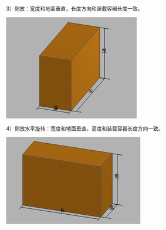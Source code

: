 3）侧放：宽度和地面垂直，长度方向和装载容器长度一致。

![](/assets/图片3a.png)

4）侧放水平旋转：宽度和地面垂直，高度和装载容器长度方向一致。

![](/assets/图片4a.png)

